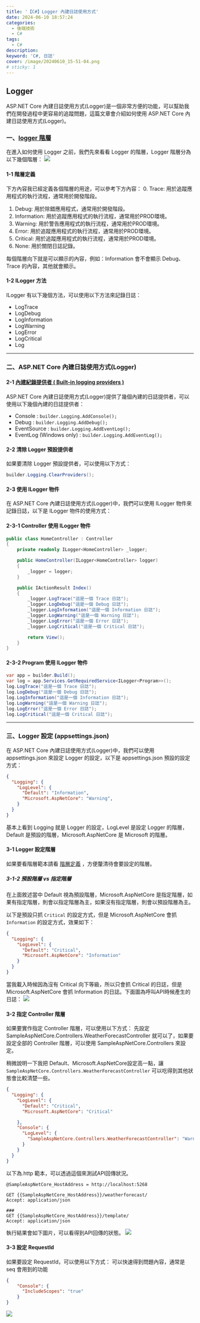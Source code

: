 ```yaml
---
title: '【C#】Logger 內建日誌使用方式'
date: 2024-06-10 18:57:24
categories: 
  - 後端技術
  - C#
tags: 
  - C#
description:
keyword: 'C#, 日誌'
cover: /image/20240610_15-51-04.png
# sticky: 1
---
```



## Logger 
ASP.NET Core 內建日誌使用方式(Logger)是一個非常方便的功能，可以幫助我們在開發過程中更容易的追蹤問題，這篇文章會介紹如何使用 ASP.NET Core 內建日誌使用方式(Logger)。

### 一、[logger 階層](https://learn.microsoft.com/en-us/aspnet/core/fundamentals/logging/?view=aspnetcore-8.0&WT.mc_id=DT-MVP-4015686#dnrvs)
在進入如何使用 Logger 之前，我們先來看看 Logger 的階層，Logger 階層分為以下幾個階層：
![](/image/20240610_15-54-11.png)


#### 1-1 階層定義
下方內容我已經定義各個階層的用途，可以參考下方內容：
0. Trace: 用於追蹤應用程式的執行流程，通常用於開發階段。
1. Debug: 用於除錯應用程式，通常用於開發階段。
2. Information: 用於追蹤應用程式的執行流程，通常用於PROD環境。
3. Warning: 用於警告應用程式的執行流程，通常用於PROD環境。
4. Error: 用於追蹤應用程式的執行流程，通常用於PROD環境。
5. Critical: 用於追蹤應用程式的執行流程，通常用於PROD環境。
6. None: 用於關閉日誌記錄。

每個階層向下就是可以顯示的內容，例如：Information 會不會顯示 Debug、Trace 的內容，其他就會顯示。

#### 1-2 ILogger 方法
ILogger 有以下幾個方法，可以使用以下方法來記錄日誌：
- LogTrace
- LogDebug
- LogInformation
- LogWarning
- LogError
- LogCritical
- Log

---

### 二、ASP.NET Core 內建日誌使用方式(Logger)

#### 2-1 [內建紀錄提供者 ( Built-in logging providers )](https://learn.microsoft.com/en-us/aspnet/core/fundamentals/logging/?view=aspnetcore-8.0#built-in-logging-providers)

ASP.NET Core 內建日誌使用方式(Logger)提供了幾個內建的日誌提供者，可以使用以下幾個內建的日誌提供者：
- Console : ``` builder.Logging.AddConsole(); ```
- Debug : ``` builder.Logging.AddDebug(); ```
- EventSource : ``` builder.Logging.AddEventLog(); ```
- EventLog (Windows only) : ``` builder.Logging.AddEventLog(); ```

#### 2-2 清除 Logger 預設提供者
如果要清除 Logger 預設提供者，可以使用以下方式：
```csharp
builder.Logging.ClearProviders();
```


#### 2-3 使用 ILogger 物件
在 ASP.NET Core 內建日誌使用方式(Logger)中，我們可以使用 ILogger 物件來記錄日誌，以下是 ILogger 物件的使用方式：

#### 2-3-1 Controller 使用 ILogger 物件
```csharp
public class HomeController : Controller
{
    private readonly ILogger<HomeController> _logger;

    public HomeController(ILogger<HomeController> logger)
    {
        _logger = logger;
    }

    public IActionResult Index()
    {
        _logger.LogTrace("這是一個 Trace 日誌");
        _logger.LogDebug("這是一個 Debug 日誌");
        _logger.LogInformation("這是一個 Information 日誌");
        _logger.LogWarning("這是一個 Warning 日誌");
        _logger.LogError("這是一個 Error 日誌");
        _logger.LogCritical("這是一個 Critical 日誌");

        return View();
    }
}
```

#### 2-3-2 Program 使用 ILogger 物件
```csharp
var app = builder.Build();
var log = app.Services.GetRequiredService<ILogger<Program>>();
log.LogTrace("這是一個 Trace 日誌");
log.LogDebug("這是一個 Debug 日誌");
log.LogInformation("這是一個 Information 日誌");
log.LogWarning("這是一個 Warning 日誌");
log.LogError("這是一個 Error 日誌");
log.LogCritical("這是一個 Critical 日誌");
```

--- 


### 三、Logger 設定 (appsettings.json)
在 ASP.NET Core 內建日誌使用方式(Logger)中，我們可以使用 appsettings.json 來設定 Logger 的設定，以下是 appsettings.json 預設的設定方式：
```json
{
  "Logging": {
    "LogLevel": {
      "Default": "Information",
      "Microsoft.AspNetCore": "Warning",
    }
  }
}
```
基本上看到 Logging 就是 Logger 的設定，LogLevel 是設定 Logger 的階層，Default 是預設的階層，Microsoft.AspNetCore 是 Microsoft 的階層。



#### 3-1 Logger 設定階層
如果要看階層範本請看 [階層定義](#1-1-階層定義) ，方便釐清待會要設定的階層。


##### 3-1-2 預設階層 vs 指定階層
在上面敘述當中 Default 視為預設階層，Microsoft.AspNetCore 是指定階層，如果有指定階層，則會以指定階層為主，如果沒有指定階層，則會以預設階層為主。

以下是預設只抓 ```Critical``` 的設定方式，但是 Microsoft.AspNetCore 會抓 ```Information``` 的設定方式，效果如下：
```json
{
  "Logging": {
    "LogLevel": {
      "Default": "Critical",
      "Microsoft.AspNetCore": "Information"
    }
  }
}
```
當我載入時候因為沒有 Critical 向下等級，所以只會抓 Critical 的日誌，但是 Microsoft.AspNetCore 會抓 Information 的日誌。下面圖為呼叫API時候產生的日誌： 
![](/image/20240610_16-26-49.png)



#### 3-2 指定 Controller 階層
如果要實作指定 Controller 階層，可以使用以下方式：
先設定 SampleAspNetCore.Controllers.WeatherForecastController 就可以了，如果要設定全部的 Controller 階層，可以使用 SampleAspNetCore.Controllers 來設定。

稍微說明一下我把 Default、Microsoft.AspNetCore設定高一點，讓 ```SampleAspNetCore.Controllers.WeatherForecastController``` 可以吃得到其他狀態會比較清楚一些。
```json
{
  "Logging": {
    "LogLevel": {
      "Default": "Critical",
      "Microsoft.AspNetCore": "Critical"

    },
    "Console": {
      "LogLevel": {
        "SampleAspNetCore.Controllers.WeatherForecastController": "Warning"
      }
    }
  }
}
```

以下為.http 範本，可以透過這個來測試API回傳狀況。
```http
@SampleAspNetCore_HostAddress = http://localhost:5268

GET {{SampleAspNetCore_HostAddress}}/weatherforecast/
Accept: application/json

###
GET {{SampleAspNetCore_HostAddress}}/template/
Accept: application/json
```

執行結果會如下圖片，可以看得到API回傳的狀態。
![](/image/20240610_16-47-44.png)


#### 3-3 設定 RequestId
如果要設定 RequestId，可以使用以下方式：
可以快速得到問題內容，通常是 seq 會用到的功能
```json
{
    "Console": {
      "IncludeScopes": "true"
    }
}
```

![](/image/20240610_16-54-16.png)
